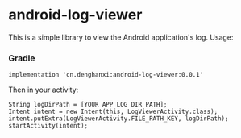 # android-log-viewer
This is a simple library to view the Android application's log.
Usage:
### Gradle

`implementation 'cn.denghanxi:android-log-viewer:0.0.1'`


Then in your activity:
```
String logDirPath = [YOUR APP LOG DIR PATH];
Intent intent = new Intent(this, LogViewerActivity.class);
intent.putExtra(LogViewerActivity.FILE_PATH_KEY, logDirPath);
startActivity(intent);
```
